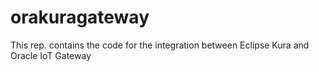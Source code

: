 # orakuragateway
This rep. contains the code for the integration between Eclipse Kura and Oracle IoT Gateway

